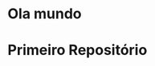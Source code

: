 # Ola mundo
 
<h1>Primeiro Repositório</h1
##README atualizado pelo site do GitHub
###Sejam Bem vindos
<hr>
